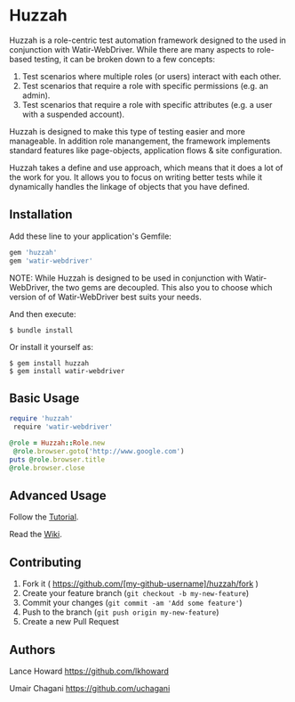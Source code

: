 # Huzzah

Huzzah is a role-centric test automation framework designed to the used in conjunction with Watir-WebDriver. While there are many aspects to role-based testing, it can be broken down to a few concepts:

1. Test scenarios where multiple roles (or users) interact with each other.
2. Test scenarios that require a role with specific permissions (e.g. an admin).
3. Test scenarios that require a role with specific attributes (e.g. a user with a suspended account).

Huzzah is designed to make this type of testing easier and more manageable. In addition role manangement, the framework implements standard features like page-objects, application flows & site configuration. 

Huzzah takes a define and use approach, which means that it does a lot of the work for you. It allows you to focus on writing better tests while it dynamically handles the linkage of objects that you have defined.

## Installation

Add these line to your application's Gemfile:

```ruby
gem 'huzzah'
gem 'watir-webdriver'
```

NOTE: While Huzzah is designed to be used in conjunction with Watir-WebDriver, the two gems are decoupled. This also you to
 choose which version of of Watir-WebDriver best suits your needs.

And then execute:

    $ bundle install

Or install it yourself as:

    $ gem install huzzah
    $ gem install watir-webdriver

## Basic Usage

```ruby
require 'huzzah'
 require 'watir-webdriver'

@role = Huzzah::Role.new
 @role.browser.goto('http://www.google.com')
puts @role.browser.title
@role.browser.close
```

## Advanced Usage
Follow the [Tutorial](https://github.com/manheim/huzzah/wiki/Tutorial).

Read the [Wiki](https://github.com/manheim/huzzah/wiki). 

## Contributing

1. Fork it ( https://github.com/[my-github-username]/huzzah/fork )
2. Create your feature branch (`git checkout -b my-new-feature`)
3. Commit your changes (`git commit -am 'Add some feature'`)
4. Push to the branch (`git push origin my-new-feature`)
5. Create a new Pull Request

## Authors

Lance Howard https://github.com/lkhoward

Umair Chagani https://github.com/uchagani

